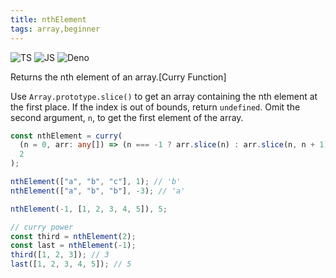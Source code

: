 ```yaml
---
title: nthElement
tags: array,beginner
---
```


![TS](https://img.shields.io/badge/supports-typescript-blue.svg?style=flat-square)
![JS](https://img.shields.io/badge/supports-javascript-yellow.svg?style=flat-square)
![Deno](https://img.shields.io/badge/supports-deno-green.svg?style=flat-square)

Returns the nth element of an array.[Curry Function]

Use `Array.prototype.slice()` to get an array containing the nth element at the first place.
If the index is out of bounds, return `undefined`.
Omit the second argument, `n`, to get the first element of the array.

```ts title="typescript"
const nthElement = curry(
  (n = 0, arr: any[]) => (n === -1 ? arr.slice(n) : arr.slice(n, n + 1))[0],
  2
);
```

```ts title="typescript"
nthElement(["a", "b", "c"], 1); // 'b'
nthElement(["a", "b", "b"], -3); // 'a'

nthElement(-1, [1, 2, 3, 4, 5]), 5;

// curry power
const third = nthElement(2);
const last = nthElement(-1);
third([1, 2, 3]); // 3
last([1, 2, 3, 4, 5]); // 5
```
